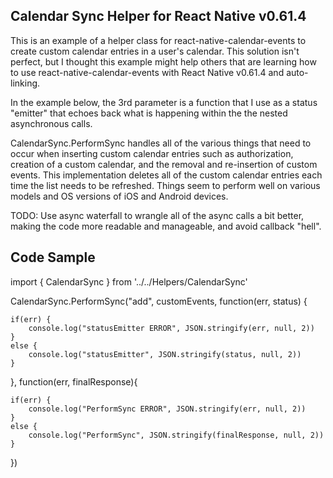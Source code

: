 Calendar Sync Helper for React Native v0.61.4
------------------

This is an example of a helper class for react-native-calendar-events to create custom calendar entries in a user's calendar. This solution isn't perfect, but I thought this example might help others that are learning how to use react-native-calendar-events with React Native v0.61.4 and auto-linking.

In the example below, the 3rd parameter is a function that I use as a status "emitter" that echoes back what is happening within the the nested asynchronous calls.

CalendarSync.PerformSync handles all of the various things that need to occur when inserting custom 
calendar entries such as authorization, creation of a custom calendar, and the removal and re-insertion of custom events. This implementation deletes all of the custom calendar entries 
each time the list needs to be refreshed. Things seem to perform well on various models and OS versions of iOS and Android devices.

TODO: Use async waterfall to wrangle all of the async calls a bit better, making the code more readable and manageable, and avoid callback "hell".


Code Sample
------------------

import { CalendarSync } from '../../Helpers/CalendarSync'

CalendarSync.PerformSync("add", customEvents, function(err, status) {

    if(err) {
        console.log("statusEmitter ERROR", JSON.stringify(err, null, 2))
    }
    else {
        console.log("statusEmitter", JSON.stringify(status, null, 2))
    }
    

}, function(err, finalResponse){

    if(err) {
        console.log("PerformSync ERROR", JSON.stringify(err, null, 2))
    }
    else {
        console.log("PerformSync", JSON.stringify(finalResponse, null, 2))
    }

})


